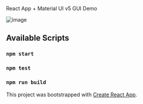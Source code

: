 React App + Material UI v5 GUI Demo

![image](https://github.com/vtonu/material_ui_box/assets/56773210/2e7afb44-94b7-444b-b173-8d7420d71d5b)

## Available Scripts

### `npm start`

### `npm test`

### `npm run build`

This project was bootstrapped with [Create React App](https://github.com/facebook/create-react-app).
